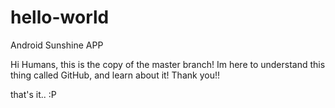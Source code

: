 # hello-world
Android Sunshine APP

Hi Humans, this is the copy of the master branch!
Im here to understand this thing called GitHub, and learn about it! 
Thank you!!

that's it.. :P 
